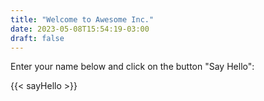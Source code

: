 ```yaml
---
title: "Welcome to Awesome Inc."
date: 2023-05-08T15:54:19-03:00
draft: false
---
```

Enter your name below and click on the button "Say Hello":

{{< sayHello >}}
